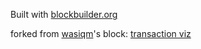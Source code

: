 Built with [blockbuilder.org](http://blockbuilder.org)

forked from <a href='http://bl.ocks.org/wasiqm/'>wasiqm</a>'s block: <a href='http://bl.ocks.org/wasiqm/93010f8597ea1f1af9fa7c41b8566df5'>transaction viz</a>